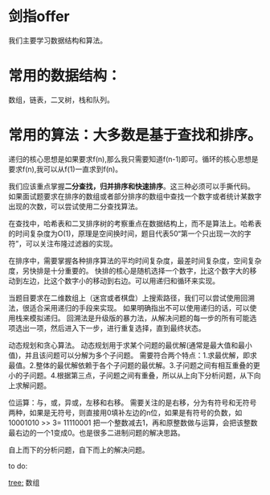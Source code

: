 # 剑指offer
我们主要学习数据结构和算法。

# 常用的数据结构：
数组，链表，二叉树，栈和队列。

# 常用的算法：大多数是基于查找和排序。
递归的核心思想是如果要求f(n),那么我只需要知道f(n-1)即可。循环的核心思想是要求f(n),我可以从f(1)一直求到f(n)。

我们应该重点掌握**二分查找，归并排序和快速排序**。这三种必须可以手撕代码。
如果面试题要求在排序的数组或者部分排序的数组中查找一个数字或者统计某数字出现的次数，可以尝试使用二分查找算法。

在查找中，哈希表和二叉排序树的考察重点在数据结构上，而不是算法上。哈希表的时间复杂度为O(1)，原理是空间换时间，题目代表50“第一个只出现一次的字符”，可以关注布隆过滤器的实现。

在排序中，需要掌握各种排序算法的平均时间复杂度，最差时间复杂度，空间复杂度，另快排是十分重要的。
快排的核心是随机选择一个数字，比这个数字大的移动到左边，比这个数字小的移动到右边。可以用递归和循环来实现。


当题目要求在二维数组上（迷宫或者棋盘）上搜索路径，我们可以尝试使用回溯法，很适合采用递归的手段来实现。
如果明确指出不可以使用递归的话，可以使用栈来模拟递归。
回溯法是升级版的暴力法，从解决问题的每一步的所有可能选项选出一项，然后进入下一步，进行重复选择，直到最终状态。

动态规划和贪心算法。
动态规划用于求某个问题的最优解(通常是最大值和最小值)，并且该问题可以分解为多个子问题。
需要符合两个特点：1.求最优解，即求最值。2.整体的最优解依赖于各个子问题的最优解。3.子问题之间有相互重叠的更小的子问题。4.根据第三点，子问题之间有重叠，所以从上向下分析问题，从下向上求解问题。
  
位运算：与，或，异或，左移和右移。
需要关注的是右移，分为有符号和无符号两种，如果是无符号，则直接用0填补左边的n位，如果是有符号的负数，如10001010 >> 3= 11110001
把一个整数减去1，再和原整数做与运算，会把该整数最右边的一个1变成0。也是很多二进制问题的解决思路。

自上而下的分析问题，自下而上的解决问题。
 


to do:

<u>tree;</u>
数组